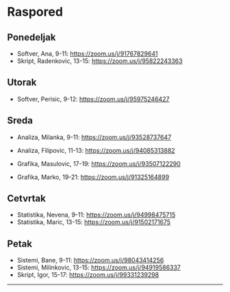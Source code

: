 # Raspored

## Ponedeljak

* Softver, Ana, 9-11: https://zoom.us/j/91767829641
* Skript, Radenkovic, 13-15: https://zoom.us/j/95822243363

## Utorak

* Softver, Perisic, 9-12: https://zoom.us/j/95975246427

## Sreda

* Analiza, Milanka, 9-11: https://zoom.us/j/93528737647
* Analiza, Filipovic, 11-13: https://zoom.us/j/94085313882

* Grafika, Masulovic, 17-19: https://zoom.us/j/93507122290
* Grafika, Marko, 19-21: https://zoom.us/j/91325164899

## Cetvrtak

* Statistika, Nevena, 9-11: https://zoom.us/j/94998475715
* Statistika, Maric, 13-15: https://zoom.us/j/91502171675

## Petak

* Sistemi, Bane, 9-11: https://zoom.us/j/98043414256
* Sistemi, Milinkovic, 13-15: https://zoom.us/j/94919586337
* Skript, Igor, 15-17: https://zoom.us/j/99331239298

---
